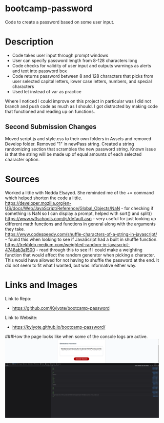 # bootcamp-password

Code to create a password based on some user input.

# Description

- Code takes user input through prompt windows
- User can specify password length from 8-128 characters long
- Code checks for validity of user input and outputs warnings as alerts and text into password box
- Code returns password between 8 and 128 characters that picks from user selected capital letters, lower case letters, numbers, and special characters
- Used let instead of var as practice

Where I noticed I could improve on this project in particular was I did not branch and push code as much as I should. I got distracted by making code that functioned and reading up on functions.

## Second Submission Changes

Moved script.js and style.css to their own folders in Assets and removed Develop folder. Removed "1" in newPass string. Created a string randomizing section that scrambles the new password string. Known issue is that the string will be made up of equal amounts of each selected character option.

# Sources

Worked a little with Nedda Elsayed. She reminded me of the += command which helped shorten the code a little.  
https://developer.mozilla.org/en-US/docs/Web/JavaScript/Reference/Global_Objects/NaN - for checking if something is NaN so I can display a prompt, helped with sort() and split()  
https://www.w3schools.com/js/default.asp - very useful for just looking up different math functions and functions in general along with the arguments they take.  
https://www.codespeedy.com/shuffle-characters-of-a-string-in-javascript/ - found this when looking to see if JavaScript had a built in shuffle function.  
https://trekhleb.medium.com/weighted-random-in-javascript-4748ab3a1500 - read through this to see if I could make a weighting function that would affect the random generator when picking a character. This would have allowed for not having to shuffle the password at the end. It did not seem to fit what I wanted, but was informative either way.

# Links and Images

Link to Repo:

- https://github.com/Kylyote/bootcamp-password

Link to Website:

- https://kylyote.github.io/bootcamp-password/

###How the page looks like when some of the console logs are active.  
![Alt](Assets/img/CodeWIthConsoleLog.png)
